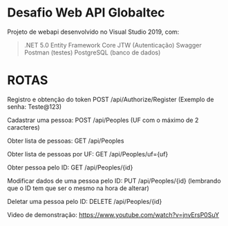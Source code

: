# Desafio Web API Globaltec

Projeto de webapi desenvolvido no Visual Studio 2019, com:

  > .NET 5.0
  > Entity Framework Core
  > JTW (Autenticação)
  > Swagger
  > Postman (testes) 
  > PostgreSQL (banco de dados)

# ROTAS

Registro e obtenção do token
POST /api/Authorize/Register (Exemplo de senha: Teste@123)

Cadastrar uma pessoa:
POST /api/Peoples (UF com o máximo de 2 caracteres)

Obter lista de pessoas:
GET /api/Peoples

Obter lista de pessoas por UF:
GET /api/Peoples/uf={uf}

Obter pessoa pelo ID:
GET /api/Peoples/{id}

Modificar dados de uma pessoa pelo ID:
PUT /api/Peoples/{id} (lembrando que o ID tem que ser o mesmo na hora de alterar)

Deletar uma pessoa pelo ID:
DELETE /api/Peoples/{id}

Video de demonstração: https://www.youtube.com/watch?v=jnvErsP0SuY

